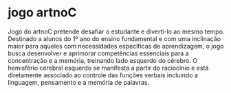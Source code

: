 # jogo artnoC
Jogo do artnoC pretende desafiar o estudante e diverti-lo ao mesmo tempo. Destinado a alunos do 1º ano do ensino fundamental e com uma inclinação maior para aqueles com necessidades especificas de aprendizagem, o jogo busca desenvolver e aprimorar competências essenciais para a concentração e a memória, treinando lado esquerdo do cérebro. O hemisfério cerebral esquerdo se manifesta a partir do raciocínio e está diretamente associado ao controle das funções verbais incluindo a linguagem, pensamento e a memória de palavras.
